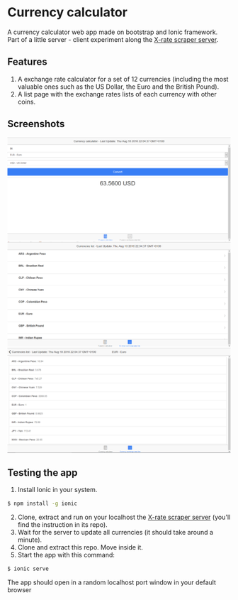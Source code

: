 # Currency calculator

A currency calculator web app made on bootstrap and Ionic framework. Part of a little server - client experiment along the [X-rate scraper server](https://github.com/mauriciojorta/X-rates-scraper-server).

## Features

1. A exchange rate calculator for a set of 12 currencies (including the most valuable ones such as the US Dollar, the Euro and the British Pound).
2. A list page with the exchange rates lists of each currency with other coins.

## Screenshots

![screenshot 1](screenshot1.png)
![screenshot 2](screenshot2.png)
![screenshot 3](screenshot3.png)

## Testing the app

1. Install Ionic in your system.

```sh
$ npm install -g ionic
```

2. Clone, extract and run on your localhost the [X-rate scraper server](https://github.com/mauriciojorta/X-rates-scraper-server) (you'll find the instruction in its repo).
3. Wait for the server to update all currencies (it should take around a minute).
4. Clone and extract this repo. Move inside it.
5. Start the app with this command:

```sh
$ ionic serve
```
The app should open in a random localhost port window in your default browser



